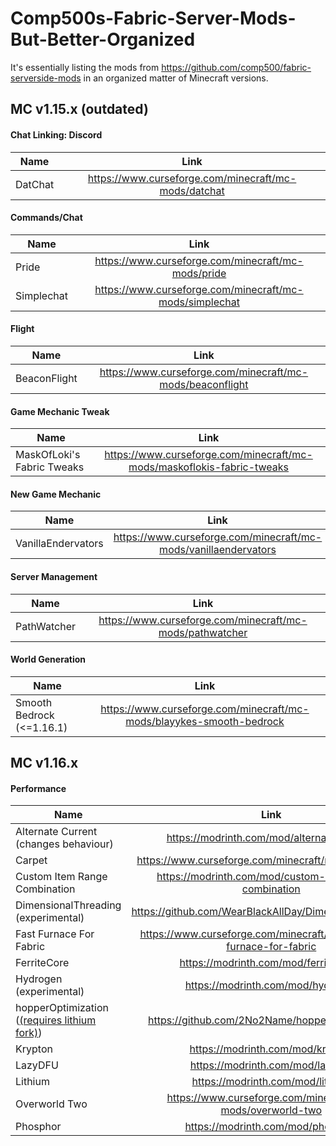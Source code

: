 # Comp500s-Fabric-Server-Mods-But-Better-Organized
It's essentially listing the mods from https://github.com/comp500/fabric-serverside-mods in an organized matter of Minecraft versions.

## MC v1.15.x (outdated)
#### Chat Linking: Discord
| Name | Link |
| --- | :---: |
| DatChat | https://www.curseforge.com/minecraft/mc-mods/datchat |

#### Commands/Chat
| Name | Link |
| --- | :---: |
| Pride | https://www.curseforge.com/minecraft/mc-mods/pride |
| Simplechat | https://www.curseforge.com/minecraft/mc-mods/simplechat |

#### Flight
| Name | Link |
| --- | :---: |
| BeaconFlight | https://www.curseforge.com/minecraft/mc-mods/beaconflight |

#### Game Mechanic Tweak
| Name | Link |
| --- | :---: |
| MaskOfLoki's Fabric Tweaks | https://www.curseforge.com/minecraft/mc-mods/maskoflokis-fabric-tweaks |

#### New Game Mechanic
| Name | Link |
| --- | :---: |
| VanillaEndervators | https://www.curseforge.com/minecraft/mc-mods/vanillaendervators |

#### Server Management
| Name | Link |
| --- | :---: |
| PathWatcher | https://www.curseforge.com/minecraft/mc-mods/pathwatcher |

#### World Generation
| Name | Link |
| --- | :---: |
| Smooth Bedrock (<=1.16.1) | https://www.curseforge.com/minecraft/mc-mods/blayykes-smooth-bedrock |

## MC v1.16.x
#### Performance
| Name | Link |
| --- | :---: |
| Alternate Current (changes behaviour) | https://modrinth.com/mod/alternate-current |
| Carpet | https://www.curseforge.com/minecraft/mc-mods/carpet |
| Custom Item Range Combination | https://modrinth.com/mod/custom-item-range-combination |
| DimensionalThreading (experimental) | https://github.com/WearBlackAllDay/DimensionalThreading |
| Fast Furnace For Fabric | https://www.curseforge.com/minecraft/mc-mods/fast-furnace-for-fabric |
| FerriteCore | https://modrinth.com/mod/ferrite-core |
| Hydrogen (experimental) | https://modrinth.com/mod/hydrogen |
| hopperOptimization ([(requires lithium fork)](https://github.com/2No2Name/lithium-fabric/releases/)) | https://github.com/2No2Name/hopperOptimizations |
| Krypton | https://modrinth.com/mod/krypton |
| LazyDFU | https://modrinth.com/mod/lazydfu |
| Lithium | https://modrinth.com/mod/lithium |
| Overworld Two | https://www.curseforge.com/minecraft/mc-mods/overworld-two |
| Phosphor | https://modrinth.com/mod/phosphor |

